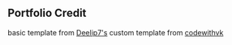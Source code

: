 ## Portfolio Credit

basic template from [Deelip7's](https://github.com/Deelip7/react-portfolio)
custom template from [codewithvk](https://github.com/codewithvk/React-simple-portfolio.git)
